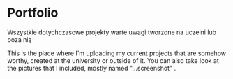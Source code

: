 # Portfolio
Wszystkie dotychczasowe projekty warte uwagi tworzone na uczelni lub poza nią

This is the place where I'm uploading my current projects that are somehow worthy, created at the university or outside of it.
You can also take look at the pictures that I included, mostly named "...screenshot" .
